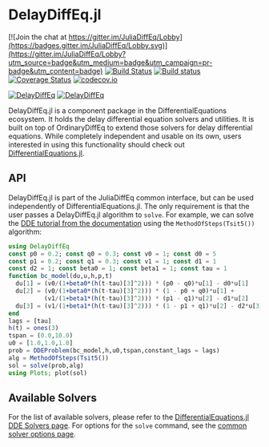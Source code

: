 # DelayDiffEq.jl

[![Join the chat at https://gitter.im/JuliaDiffEq/Lobby](https://badges.gitter.im/JuliaDiffEq/Lobby.svg)](https://gitter.im/JuliaDiffEq/Lobby?utm_source=badge&utm_medium=badge&utm_campaign=pr-badge&utm_content=badge)
[![Build Status](https://travis-ci.org/JuliaDiffEq/DelayDiffEq.jl.svg?branch=master)](https://travis-ci.org/JuliaDiffEq/DelayDiffEq.jl)
[![Build status](https://ci.appveyor.com/api/projects/status/ool429apgp28p71x?svg=true)](https://ci.appveyor.com/project/ChrisRackauckas/delaydiffeq-jl)
[![Coverage Status](https://coveralls.io/repos/JuliaDiffEq/DelayDiffEq.jl/badge.svg?branch=master&service=github)](https://coveralls.io/github/JuliaDiffEq/DelayDiffEq.jl?branch=master)
[![codecov.io](http://codecov.io/github/JuliaDiffEq/DelayDiffEq.jl/coverage.svg?branch=master)](http://codecov.io/github/JuliaDiffEq/DelayDiffEq.jl?branch=master)

[![DelayDiffEq](http://pkg.julialang.org/badges/DelayDiffEq_0.5.svg)](http://pkg.julialang.org/?pkg=DelayDiffEq)
[![DelayDiffEq](http://pkg.julialang.org/badges/DelayDiffEq_0.6.svg)](http://pkg.julialang.org/?pkg=DelayDiffEq)

DelayDiffEq.jl is a component package in the DifferentialEquations ecosystem. It holds the
delay differential equation solvers and utilities. It is built on top of OrdinaryDiffEq
to extend those solvers for delay differential equations. While completely independent
and usable on its own, users interested in using this
functionality should check out [DifferentialEquations.jl](https://github.com/JuliaDiffEq/DifferentialEquations.jl).

## API

DelayDiffEq.jl is part of the JuliaDiffEq common interface, but can be used independently of DifferentialEquations.jl. The only requirement is that the user passes a DelayDiffEq.jl algorithm to `solve`. For example, we can solve the [DDE tutorial from the documentation](http://docs.juliadiffeq.org/latest/tutorials/dde_example.html) using the `MethodOfSteps(Tsit5())` algorithm:

```julia
using DelayDiffEq
const p0 = 0.2; const q0 = 0.3; const v0 = 1; const d0 = 5
const p1 = 0.2; const q1 = 0.3; const v1 = 1; const d1 = 1
const d2 = 1; const beta0 = 1; const beta1 = 1; const tau = 1
function bc_model(du,u,h,p,t)
  du[1] = (v0/(1+beta0*(h(t-tau)[3]^2))) * (p0 - q0)*u[1] - d0*u[1]
  du[2] = (v0/(1+beta0*(h(t-tau)[3]^2))) * (1 - p0 + q0)*u[1] +
          (v1/(1+beta1*(h(t-tau)[3]^2))) * (p1 - q1)*u[2] - d1*u[2]
  du[3] = (v1/(1+beta1*(h(t-tau)[3]^2))) * (1 - p1 + q1)*u[2] - d2*u[3]
end
lags = [tau]
h(t) = ones(3)
tspan = (0.0,10.0)
u0 = [1.0,1.0,1.0]
prob = DDEProblem(bc_model,h,u0,tspan,constant_lags = lags)
alg = MethodOfSteps(Tsit5())
sol = solve(prob,alg)
using Plots; plot(sol)
```

## Available Solvers

For the list of available solvers, please refer to the [DifferentialEquations.jl DDE Solvers page](http://docs.juliadiffeq.org/latest/solvers/dde_solve.html). For options for the `solve` command, see the [common solver options page](http://docs.juliadiffeq.org/latest/basics/common_solver_opts.html).
